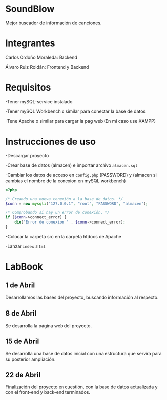 # SoundBlow
Mejor buscador de información de canciones.

# Integrantes
Carlos Ordoño Moraleda: Backend

Álvaro Ruiz Roldán: Frontend y Backend

# Requisitos

-Tener mySQL-service instalado

-Tener mySQL Workbench o similar para conectar la base de datos.

-Tene Apache o similar para cargar la pag web (En mi caso use XAMPP)

# Instrucciones de uso

-Descargar proyecto

-Crear base de datos (almacen) e importar archivo ```almacen.sql```

-Cambiar los datos de acceso en ```config.php``` (PASSWORD) y (almacen si cambias el nombre de la conexion en mySQL workbench)



```php
<?php

/* Creando una nueva conexión a la base de datos. */
$conn = new mysqli("127.0.0.1", "root", "PASSWORD", "almacen");

/* Comprobando si hay un error de conexión. */
if ($conn->connect_error) {
    die('Error de conexion ' . $conn->connect_error);
}
```

-Colocar la carpeta src en la carpeta htdocs de Apache

-Lanzar ```index.html```


# LabBook
## 1 de Abril

Desarrollamos las bases del proyecto, buscando información al respecto.

## 8 de Abril

Se desarrolla la página web del proyecto.

## 15 de Abril

Se desarrolla una base de datos inicial con una estructura que servira para su posterior ampliación.

## 22 de Abril

Finalización del proyecto en cuestión, con la base de datos actualizada y con el front-end y back-end terminados.
